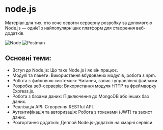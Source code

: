 # node.js

Матеріал для тих, хто хоче освоїти серверну розробку за допомогою Node.js — однієї з найпопулярніших платформ для створення веб-додатків.

![Node](https://img.shields.io/badge/Node%20js-339933?style=for-the-badge&logo=nodedotjs&logoColor=white)
![Postman](https://img.shields.io/badge/Postman-FF6C37?style=for-the-badge&logo=Postman&logoColor=white)

## Основні теми:

- Вступ до Node.js: Що таке Node.js і як він працює.
- Модулі та пакети: Використання вбудованих модулів, робота з npm.
- Робота з файловою системою: Читання, запис і управління файлами.
- Розробка веб-серверів: Використання модуля HTTP та фреймворку Express.js.
- Робота з базами даних: Підключення до MongoDB або інших баз даних.
- Реалізація API: Створення RESTful API.
- Аутентифікація та авторизація: Робота з токенами (JWT) та захист даних.
- Розгортання додатків: Деплой Node.js-додатків на хмарні сервіси.

